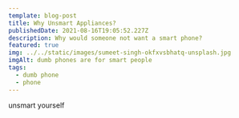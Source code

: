 ```yaml
---
template: blog-post
title: Why Unsmart Appliances?
publishedDate: 2021-08-16T19:05:52.227Z
description: Why would someone not want a smart phone?
featured: true
img: ../../static/images/sumeet-singh-okfxvsbhatq-unsplash.jpg
imgAlt: dumb phones are for smart people
tags:
  - dumb phone
  - phone
---
```

unsmart yourself